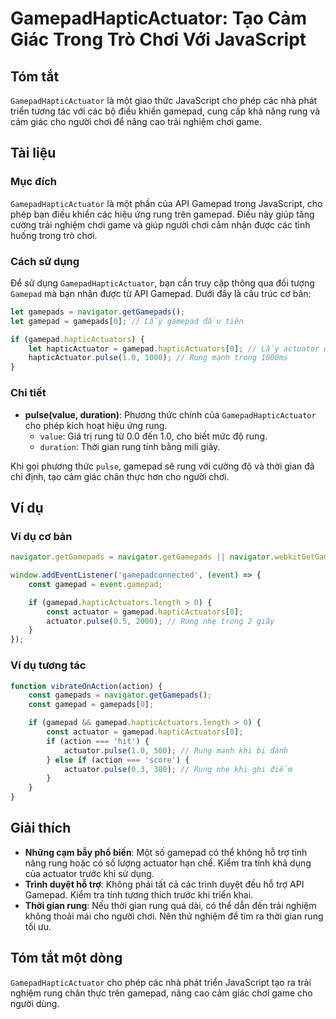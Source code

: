 <!--
Meta Description: # GamepadHapticActuator: Tạo Cảm Giác Trong Trò Chơi Với JavaScript ## Tóm tắt `GamepadHapticActuator` là một giao thức JavaScript cho phép các nhà ph...
Meta Keywords: gamepad, rung, chơi, cho, actuator
-->

# GamepadHapticActuator: Tạo Cảm Giác Trong Trò Chơi Với JavaScript

## Tóm tắt
`GamepadHapticActuator` là một giao thức JavaScript cho phép các nhà phát triển tương tác với các bộ điều khiển gamepad, cung cấp khả năng rung và cảm giác cho người chơi để nâng cao trải nghiệm chơi game.

## Tài liệu

### Mục đích
`GamepadHapticActuator` là một phần của API Gamepad trong JavaScript, cho phép bạn điều khiển các hiệu ứng rung trên gamepad. Điều này giúp tăng cường trải nghiệm chơi game và giúp người chơi cảm nhận được các tình huống trong trò chơi.

### Cách sử dụng
Để sử dụng `GamepadHapticActuator`, bạn cần truy cập thông qua đối tượng `Gamepad` mà bạn nhận được từ API Gamepad. Dưới đây là cấu trúc cơ bản:

```javascript
let gamepads = navigator.getGamepads();
let gamepad = gamepads[0]; // Lấy gamepad đầu tiên

if (gamepad.hapticActuators) {
    let hapticActuator = gamepad.hapticActuators[0]; // Lấy actuator đầu tiên
    hapticActuator.pulse(1.0, 1000); // Rung mạnh trong 1000ms
}
```

### Chi tiết
- **pulse(value, duration)**: Phương thức chính của `GamepadHapticActuator` cho phép kích hoạt hiệu ứng rung. 
  - `value`: Giá trị rung từ 0.0 đến 1.0, cho biết mức độ rung.
  - `duration`: Thời gian rung tính bằng mili giây.

Khi gọi phương thức `pulse`, gamepad sẽ rung với cường độ và thời gian đã chỉ định, tạo cảm giác chân thực hơn cho người chơi.

## Ví dụ

### Ví dụ cơ bản
```javascript
navigator.getGamepads = navigator.getGamepads || navigator.webkitGetGamepads || navigator.mozGetGamepads;

window.addEventListener('gamepadconnected', (event) => {
    const gamepad = event.gamepad;

    if (gamepad.hapticActuators.length > 0) {
        const actuator = gamepad.hapticActuators[0];
        actuator.pulse(0.5, 2000); // Rung nhẹ trong 2 giây
    }
});
```

### Ví dụ tương tác
```javascript
function vibrateOnAction(action) {
    const gamepads = navigator.getGamepads();
    const gamepad = gamepads[0];

    if (gamepad && gamepad.hapticActuators.length > 0) {
        const actuator = gamepad.hapticActuators[0];
        if (action === 'hit') {
            actuator.pulse(1.0, 500); // Rung mạnh khi bị đánh
        } else if (action === 'score') {
            actuator.pulse(0.3, 300); // Rung nhẹ khi ghi điểm
        }
    }
}
```

## Giải thích
- **Những cạm bẫy phổ biến**: Một số gamepad có thể không hỗ trợ tính năng rung hoặc có số lượng actuator hạn chế. Kiểm tra tính khả dụng của actuator trước khi sử dụng.
- **Trình duyệt hỗ trợ**: Không phải tất cả các trình duyệt đều hỗ trợ API Gamepad. Kiểm tra tính tương thích trước khi triển khai.
- **Thời gian rung**: Nếu thời gian rung quá dài, có thể dẫn đến trải nghiệm không thoải mái cho người chơi. Nên thử nghiệm để tìm ra thời gian rung tối ưu.

## Tóm tắt một dòng
`GamepadHapticActuator` cho phép các nhà phát triển JavaScript tạo ra trải nghiệm rung chân thực trên gamepad, nâng cao cảm giác chơi game cho người dùng.